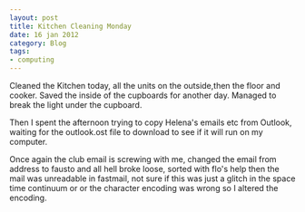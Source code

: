 ```yaml
---
layout: post
title: Kitchen Cleaning Monday
date: 16 jan 2012
category: Blog
tags:
- computing
---
```


<p>Cleaned the Kitchen today, all the units on the outside,then the floor and cooker. Saved the inside of the cupboards for another day. Managed to break the light under the cupboard.</p>

<p>Then I spent the afternoon trying to copy Helena's emails etc from Outlook, waiting for the outlook.ost file to download to see if it will run on my computer.</p>

<p>Once again the club email is screwing with me, changed the email from address to fausto and all hell broke loose, sorted with flo's help then the mail was unreadable in fastmail, not sure if this was just a glitch in the space time continuum or or the character encoding was wrong so I altered the encoding.</p>
